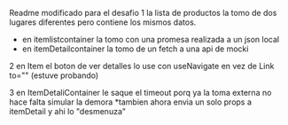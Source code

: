 Readme modificado para el desafio 
1 la lista de productos la tomo de dos lugares diferentes pero contiene los mismos datos. 
* en itemlistcontainer la tomo con una promesa realizada a un json local
* en itemDetailcontainer la tomo de un fetch a una api de mocki

2 en Item el boton de ver detalles lo use con useNavigate en vez de Link to="" (estuve probando) 

3 en ItemDetaliContainer le saque el timeout porq ya la toma externa no hace falta simular la demora 
 *tambien ahora envia  un solo props a itemDetail y ahi lo "desmenuza"